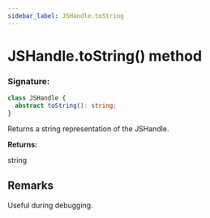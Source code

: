 ```yaml
---
sidebar_label: JSHandle.toString
---
```


# JSHandle.toString() method

### Signature:

```typescript
class JSHandle {
  abstract toString(): string;
}
```

Returns a string representation of the JSHandle.

**Returns:**

string

## Remarks

Useful during debugging.
